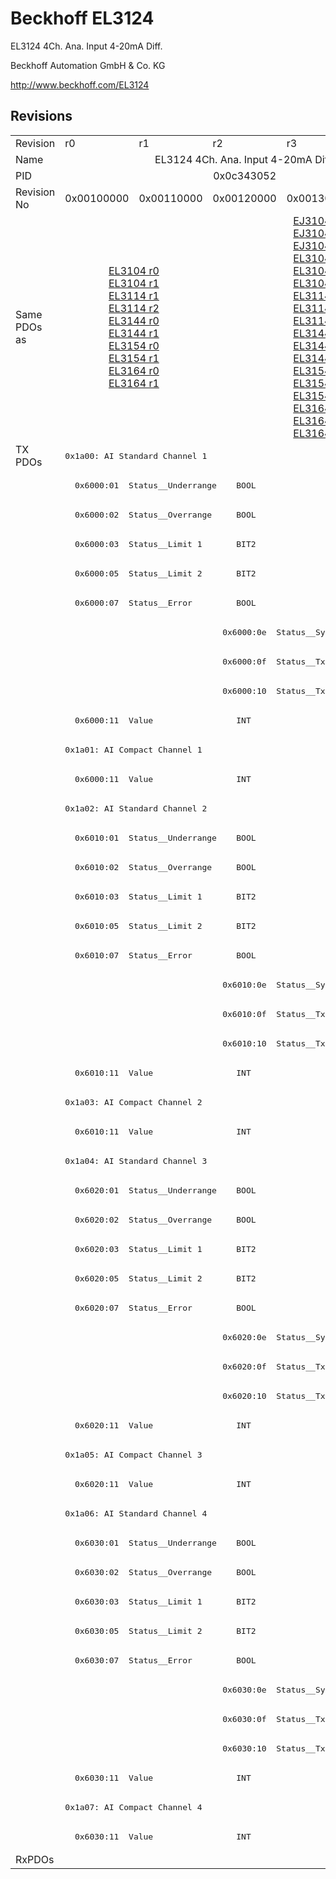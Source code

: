 # Beckhoff EL3124

EL3124 4Ch. Ana. Input 4-20mA Diff.

Beckhoff Automation GmbH & Co. KG

http://www.beckhoff.com/EL3124

## Revisions
<table>
<tr >
<td>Revision</td>
<td>r0</td>
<td>r1</td>
<td>r2</td>
<td>r3</td>
<td>r4</td>
</tr>
<tr >
<td>Name</td>
<td colspan=5 align="center">EL3124 4Ch. Ana. Input 4-20mA Diff.</td>
</tr>
<tr >
<td>PID</td>
<td colspan=5 align="center">0x0c343052</td>
</tr>
<tr >
<td>Revision No</td>
<td>0x00100000</td>
<td>0x00110000</td>
<td>0x00120000</td>
<td>0x00130000</td>
<td>0x00140000</td>
</tr>
<tr >
<td>Same PDOs as</td>
<td colspan=2 align="center"><a href="EL3104">EL3104 r0</a><br/><a href="EL3104">EL3104 r1</a><br/><a href="EL3114">EL3114 r1</a><br/><a href="EL3114">EL3114 r2</a><br/><a href="EL3144">EL3144 r0</a><br/><a href="EL3144">EL3144 r1</a><br/><a href="EL3154">EL3154 r0</a><br/><a href="EL3154">EL3154 r1</a><br/><a href="EL3164">EL3164 r0</a><br/><a href="EL3164">EL3164 r1</a></td>
<td colspan=3 align="center"><a href="EJ3104">EJ3104 r3</a><br/><a href="EJ3104">EJ3104 r4</a><br/><a href="EJ3104">EJ3104 r5</a><br/><a href="EL3104">EL3104 r2</a><br/><a href="EL3104">EL3104 r3</a><br/><a href="EL3104">EL3104 r4</a><br/><a href="EL3114">EL3114 r3</a><br/><a href="EL3114">EL3114 r4</a><br/><a href="EL3114">EL3114 r5</a><br/><a href="EL3144">EL3144 r2</a><br/><a href="EL3144">EL3144 r3</a><br/><a href="EL3144">EL3144 r4</a><br/><a href="EL3154">EL3154 r2</a><br/><a href="EL3154">EL3154 r3</a><br/><a href="EL3154">EL3154 r4</a><br/><a href="EL3164">EL3164 r2</a><br/><a href="EL3164">EL3164 r3</a><br/><a href="EL3164">EL3164 r4</a></td>
</tr>
<tr class="txpdo pdosection">
<td rowspan=48 valign=top>TX PDOs</td>
<td colspan=5 align="left"><pre>0x1a00: AI Standard Channel 1</pre></td>
<td></td>
</tr>
<tr class="txpdo">
<td colspan=5 align="left"><pre>  0x6000:01  Status__Underrange    BOOL</pre></td>
</tr>
<tr class="txpdo">
<td colspan=5 align="left"><pre>  0x6000:02  Status__Overrange     BOOL</pre></td>
</tr>
<tr class="txpdo">
<td colspan=5 align="left"><pre>  0x6000:03  Status__Limit 1       BIT2</pre></td>
</tr>
<tr class="txpdo">
<td colspan=5 align="left"><pre>  0x6000:05  Status__Limit 2       BIT2</pre></td>
</tr>
<tr class="txpdo">
<td colspan=5 align="left"><pre>  0x6000:07  Status__Error         BOOL</pre></td>
</tr>
<tr class="txpdo">
<td colspan=2 align="left"></td>
<td colspan=3 align="left"><pre>  0x6000:0e  Status__Sync error    BOOL</pre></td>
</tr>
<tr class="txpdo">
<td colspan=2 align="left"></td>
<td colspan=3 align="left"><pre>  0x6000:0f  Status__TxPDO State   BOOL</pre></td>
</tr>
<tr class="txpdo">
<td colspan=2 align="left"></td>
<td colspan=3 align="left"><pre>  0x6000:10  Status__TxPDO Toggle  BOOL</pre></td>
</tr>
<tr class="txpdo">
<td colspan=5 align="left"><pre>  0x6000:11  Value                 INT</pre></td>
</tr>
<tr class="txpdo pdosection">
<td colspan=5 align="left"><pre>0x1a01: AI Compact Channel 1</pre></td>
</tr>
<tr class="txpdo">
<td colspan=5 align="left"><pre>  0x6000:11  Value                 INT</pre></td>
</tr>
<tr class="txpdo pdosection">
<td colspan=5 align="left"><pre>0x1a02: AI Standard Channel 2</pre></td>
</tr>
<tr class="txpdo">
<td colspan=5 align="left"><pre>  0x6010:01  Status__Underrange    BOOL</pre></td>
</tr>
<tr class="txpdo">
<td colspan=5 align="left"><pre>  0x6010:02  Status__Overrange     BOOL</pre></td>
</tr>
<tr class="txpdo">
<td colspan=5 align="left"><pre>  0x6010:03  Status__Limit 1       BIT2</pre></td>
</tr>
<tr class="txpdo">
<td colspan=5 align="left"><pre>  0x6010:05  Status__Limit 2       BIT2</pre></td>
</tr>
<tr class="txpdo">
<td colspan=5 align="left"><pre>  0x6010:07  Status__Error         BOOL</pre></td>
</tr>
<tr class="txpdo">
<td colspan=2 align="left"></td>
<td colspan=3 align="left"><pre>  0x6010:0e  Status__Sync error    BOOL</pre></td>
</tr>
<tr class="txpdo">
<td colspan=2 align="left"></td>
<td colspan=3 align="left"><pre>  0x6010:0f  Status__TxPDO State   BOOL</pre></td>
</tr>
<tr class="txpdo">
<td colspan=2 align="left"></td>
<td colspan=3 align="left"><pre>  0x6010:10  Status__TxPDO Toggle  BOOL</pre></td>
</tr>
<tr class="txpdo">
<td colspan=5 align="left"><pre>  0x6010:11  Value                 INT</pre></td>
</tr>
<tr class="txpdo pdosection">
<td colspan=5 align="left"><pre>0x1a03: AI Compact Channel 2</pre></td>
</tr>
<tr class="txpdo">
<td colspan=5 align="left"><pre>  0x6010:11  Value                 INT</pre></td>
</tr>
<tr class="txpdo pdosection">
<td colspan=5 align="left"><pre>0x1a04: AI Standard Channel 3</pre></td>
</tr>
<tr class="txpdo">
<td colspan=5 align="left"><pre>  0x6020:01  Status__Underrange    BOOL</pre></td>
</tr>
<tr class="txpdo">
<td colspan=5 align="left"><pre>  0x6020:02  Status__Overrange     BOOL</pre></td>
</tr>
<tr class="txpdo">
<td colspan=5 align="left"><pre>  0x6020:03  Status__Limit 1       BIT2</pre></td>
</tr>
<tr class="txpdo">
<td colspan=5 align="left"><pre>  0x6020:05  Status__Limit 2       BIT2</pre></td>
</tr>
<tr class="txpdo">
<td colspan=5 align="left"><pre>  0x6020:07  Status__Error         BOOL</pre></td>
</tr>
<tr class="txpdo">
<td colspan=2 align="left"></td>
<td colspan=3 align="left"><pre>  0x6020:0e  Status__Sync error    BOOL</pre></td>
</tr>
<tr class="txpdo">
<td colspan=2 align="left"></td>
<td colspan=3 align="left"><pre>  0x6020:0f  Status__TxPDO State   BOOL</pre></td>
</tr>
<tr class="txpdo">
<td colspan=2 align="left"></td>
<td colspan=3 align="left"><pre>  0x6020:10  Status__TxPDO Toggle  BOOL</pre></td>
</tr>
<tr class="txpdo">
<td colspan=5 align="left"><pre>  0x6020:11  Value                 INT</pre></td>
</tr>
<tr class="txpdo pdosection">
<td colspan=5 align="left"><pre>0x1a05: AI Compact Channel 3</pre></td>
</tr>
<tr class="txpdo">
<td colspan=5 align="left"><pre>  0x6020:11  Value                 INT</pre></td>
</tr>
<tr class="txpdo pdosection">
<td colspan=5 align="left"><pre>0x1a06: AI Standard Channel 4</pre></td>
</tr>
<tr class="txpdo">
<td colspan=5 align="left"><pre>  0x6030:01  Status__Underrange    BOOL</pre></td>
</tr>
<tr class="txpdo">
<td colspan=5 align="left"><pre>  0x6030:02  Status__Overrange     BOOL</pre></td>
</tr>
<tr class="txpdo">
<td colspan=5 align="left"><pre>  0x6030:03  Status__Limit 1       BIT2</pre></td>
</tr>
<tr class="txpdo">
<td colspan=5 align="left"><pre>  0x6030:05  Status__Limit 2       BIT2</pre></td>
</tr>
<tr class="txpdo">
<td colspan=5 align="left"><pre>  0x6030:07  Status__Error         BOOL</pre></td>
</tr>
<tr class="txpdo">
<td colspan=2 align="left"></td>
<td colspan=3 align="left"><pre>  0x6030:0e  Status__Sync error    BOOL</pre></td>
</tr>
<tr class="txpdo">
<td colspan=2 align="left"></td>
<td colspan=3 align="left"><pre>  0x6030:0f  Status__TxPDO State   BOOL</pre></td>
</tr>
<tr class="txpdo">
<td colspan=2 align="left"></td>
<td colspan=3 align="left"><pre>  0x6030:10  Status__TxPDO Toggle  BOOL</pre></td>
</tr>
<tr class="txpdo">
<td colspan=5 align="left"><pre>  0x6030:11  Value                 INT</pre></td>
</tr>
<tr class="txpdo pdosection">
<td colspan=5 align="left"><pre>0x1a07: AI Compact Channel 4</pre></td>
</tr>
<tr class="txpdo">
<td colspan=5 align="left"><pre>  0x6030:11  Value                 INT</pre></td>
</tr>
<tr >
<td>RxPDOs</td>
<td colspan=5 align="left"></td>
</tr>
</table>
